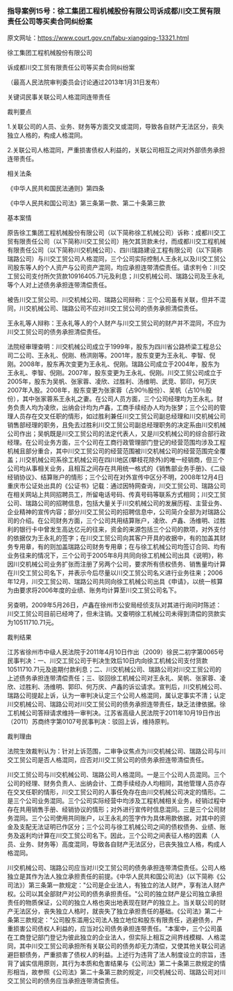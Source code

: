 ### 指导案例15号：徐工集团工程机械股份有限公司诉成都川交工贸有限责任公司等买卖合同纠纷案
原文网址：https://www.court.gov.cn/fabu-xiangqing-13321.html

徐工集团工程机械股份有限公司

诉成都川交工贸有限责任公司等买卖合同纠纷案

（最高人民法院审判委员会讨论通过2013年1月31日发布）

关键词民事关联公司人格混同连带责任

裁判要点

1.关联公司的人员、业务、财务等方面交叉或混同，导致各自财产无法区分，丧失独立人格的，构成人格混同。

2.关联公司人格混同，严重损害债权人利益的，关联公司相互之间对外部债务承担连带责任。

相关法条

《中华人民共和国民法通则》第四条

《中华人民共和国公司法》第三条第一款、第二十条第三款

基本案情

原告徐工集团工程机械股份有限公司（以下简称徐工机械公司）诉称：成都川交工贸有限责任公司（以下简称川交工贸公司）拖欠其货款未付，而成都川交工程机械有限责任公司（以下简称川交机械公司）、四川瑞路建设工程有限公司（以下简称瑞路公司）与川交工贸公司人格混同，三个公司实际控制人王永礼以及川交工贸公司股东等人的个人资产与公司资产混同，均应承担连带清偿责任。请求判令：川交工贸公司支付所欠货款10916405.71元及利息；川交机械公司、瑞路公司及王永礼等个人对上述债务承担连带清偿责任。

被告川交工贸公司、川交机械公司、瑞路公司辩称：三个公司虽有关联，但并不混同，川交机械公司、瑞路公司不应对川交工贸公司的债务承担清偿责任。

王永礼等人辩称：王永礼等人的个人财产与川交工贸公司的财产并不混同，不应为川交工贸公司的债务承担清偿责任。

法院经审理查明：川交机械公司成立于1999年，股东为四川省公路桥梁工程总公司二公司、王永礼、倪刚、杨洪刚等。2001年，股东变更为王永礼、李智、倪刚。2008年，股东再次变更为王永礼、倪刚。瑞路公司成立于2004年，股东为王永礼、李智、倪刚。2007年，股东变更为王永礼、倪刚。川交工贸公司成立于2005年，股东为吴帆、张家蓉、凌欣、过胜利、汤维明、武竞、郭印，何万庆2007年入股。2008年，股东变更为张家蓉（占90％股份）、吴帆（占10％股份），其中张家蓉系王永礼之妻。在公司人员方面，三个公司经理均为王永礼，财务负责人均为凌欣，出纳会计均为卢鑫，工商手续经办人均为张梦；三个公司的管理人员存在交叉任职的情形，如过胜利兼任川交工贸公司副总经理和川交机械公司销售部经理的职务，且免去过胜利川交工贸公司副总经理职务的决定系由川交机械公司作出；吴帆既是川交工贸公司的法定代表人，又是川交机械公司的综合部行政经理。在公司业务方面，三个公司在工商行政管理部门登记的经营范围均涉及工程机械且部分重合，其中川交工贸公司的经营范围被川交机械公司的经营范围完全覆盖；川交机械公司系徐工机械公司在四川地区(攀枝花除外)的唯一经销商，但三个公司均从事相关业务，且相互之间存在共用统一格式的《销售部业务手册》、《二级经销协议》、结算账户的情形；三个公司在对外宣传中区分不明，2008年12月4日重庆市公证处出具的《公证书》记载：通过因特网查询，川交工贸公司、瑞路公司在相关网站上共同招聘员工，所留电话号码、传真号码等联系方式相同；川交工贸公司、瑞路公司的招聘信息，包括大量关于川交机械公司的发展历程、主营业务、企业精神的宣传内容；部分川交工贸公司的招聘信息中，公司简介全部为对瑞路公司的介绍。在公司财务方面，三个公司共用结算账户，凌欣、卢鑫、汤维明、过胜利的银行卡中曾发生高达亿元的往来，资金的来源包括三个公司的款项，对外支付的依据仅为王永礼的签字；在川交工贸公司向其客户开具的收据中，有的加盖其财务专用章，有的则加盖瑞路公司财务专用章；在与徐工机械公司均签订合同、均有业务往来的情况下，三个公司于2005年8月共同向徐工机械公司出具《说明》，称因川交机械公司业务扩张而注册了另两个公司，要求所有债权债务、销售量均计算在川交工贸公司名下，并表示今后尽量以川交工贸公司名义进行业务往来；2006年12月，川交工贸公司、瑞路公司共同向徐工机械公司出具《申请》，以统一核算为由要求将2006年度的业绩、账务均计算至川交工贸公司名下。

另查明，2009年5月26日，卢鑫在徐州市公安局经侦支队对其进行询问时陈述：川交工贸公司目前已经垮了，但未注销。又查明徐工机械公司未得到清偿的货款实为10511710.71元。

裁判结果

江苏省徐州市中级人民法院于2011年4月10日作出（2009）徐民二初字第0065号民事判决：一、川交工贸公司于判决生效后10日内向徐工机械公司支付货款10511710.71元及逾期付款利息；二、川交机械公司、瑞路公司对川交工贸公司的上述债务承担连带清偿责任；三、驳回徐工机械公司对王永礼、吴帆、张家蓉、凌欣、过胜利、汤维明、郭印、何万庆、卢鑫的诉讼请求。宣判后，川交机械公司、瑞路公司提起上诉，认为一审判决认定三个公司人格混同，属认定事实不清；认定川交机械公司、瑞路公司对川交工贸公司的债务承担连带责任，缺乏法律依据。徐工机械公司答辩请求维持一审判决。江苏省高级人民法院于2011年10月19日作出（2011）苏商终字第0107号民事判决：驳回上诉，维持原判。

裁判理由

法院生效裁判认为：针对上诉范围，二审争议焦点为川交机械公司、瑞路公司与川交工贸公司是否人格混同，应否对川交工贸公司的债务承担连带清偿责任。

川交工贸公司与川交机械公司、瑞路公司人格混同。一是三个公司人员混同。三个公司的经理、财务负责人、出纳会计、工商手续经办人均相同，其他管理人员亦存在交叉任职的情形，川交工贸公司的人事任免存在由川交机械公司决定的情形。二是三个公司业务混同。三个公司实际经营中均涉及工程机械相关业务，经销过程中存在共用销售手册、经销协议的情形；对外进行宣传时信息混同。三是三个公司财务混同。三个公司使用共同账户，以王永礼的签字作为具体用款依据，对其中的资金及支配无法证明已作区分；三个公司与徐工机械公司之间的债权债务、业绩、账务及返利均计算在川交工贸公司名下。因此，三个公司之间表征人格的因素（人员、业务、财务等）高度混同，导致各自财产无法区分，已丧失独立人格，构成人格混同。

川交机械公司、瑞路公司应当对川交工贸公司的债务承担连带清偿责任。公司人格独立是其作为法人独立承担责任的前提。《中华人民共和国公司法》（以下简称《公司法》）第三条第一款规定："公司是企业法人，有独立的法人财产，享有法人财产权。公司以其全部财产对公司的债务承担责任。"公司的独立财产是公司独立承担责任的物质保证，公司的独立人格也突出地表现在财产的独立上。当关联公司的财产无法区分，丧失独立人格时，就丧失了独立承担责任的基础。《公司法》第二十条第三款规定："公司股东滥用公司法人独立地位和股东有限责任，逃避债务，严重损害公司债权人利益的，应当对公司债务承担连带责任。"本案中，三个公司虽在工商登记部门登记为彼此独立的企业法人，但实际上相互之间界线模糊、人格混同，其中川交工贸公司承担所有关联公司的债务却无力清偿，又使其他关联公司逃避巨额债务，严重损害了债权人的利益。上述行为违背了法人制度设立的宗旨，违背了诚实信用原则，其行为本质和危害结果与《公司法》第二十条第三款规定的情形相当，故参照《公司法》第二十条第三款的规定，川交机械公司、瑞路公司对川交工贸公司的债务应当承担连带清偿责任。
